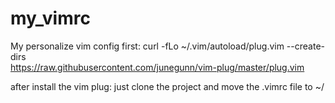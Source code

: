 # my_vimrc
My personalize vim config
first:
curl -fLo ~/.vim/autoload/plug.vim --create-dirs \
    https://raw.githubusercontent.com/junegunn/vim-plug/master/plug.vim

after install the vim plug:
just clone the project and move the .vimrc file to ~/
